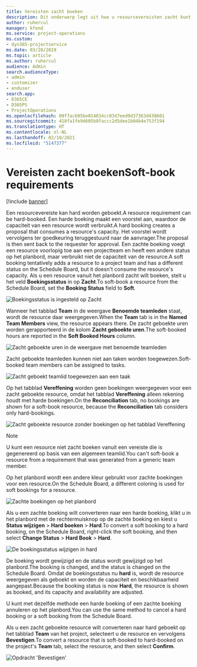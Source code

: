 ```yaml
---
title: Vereisten zacht boeken
description: Dit onderwerp legt uit hoe u resourcevereisten zacht kunt boeken.
author: ruhercul
manager: kfend
ms.service: project-operations
ms.custom:
- dyn365-projectservice
ms.date: 03/28/2019
ms.topic: article
ms.author: ruhercul
audience: Admin
search.audienceType:
- admin
- customizer
- enduser
search.app:
- D365CE
- D365PS
- ProjectOperations
ms.openlocfilehash: 09f7acb95be014034cc03d7eed9d37363d430601
ms.sourcegitcommit: 418fa1fe9d605b8faccc2d5dee1b04b4e753f194
ms.translationtype: HT
ms.contentlocale: nl-NL
ms.lasthandoff: 02/10/2021
ms.locfileid: "5147377"
---
```

# <a name="soft-book-requirements"></a><span data-ttu-id="ea037-103">Vereisten zacht boeken</span><span class="sxs-lookup"><span data-stu-id="ea037-103">Soft-book requirements</span></span>

[!include [banner](../includes/psa-now-project-operations.md)]

<span data-ttu-id="ea037-104">Een resourcevereiste kan hard worden geboekt.</span><span class="sxs-lookup"><span data-stu-id="ea037-104">A resource requirement can be hard-booked.</span></span> <span data-ttu-id="ea037-105">Een harde boeking maakt een voorstel aan, waardoor de capaciteit van een resource wordt verbruikt.</span><span class="sxs-lookup"><span data-stu-id="ea037-105">A hard booking creates a proposal that consumes a resource's capacity.</span></span> <span data-ttu-id="ea037-106">Het voorstel wordt vervolgens ter goedkeuring teruggestuurd naar de aanvrager.</span><span class="sxs-lookup"><span data-stu-id="ea037-106">The proposal is then sent back to the requester for approval.</span></span> <span data-ttu-id="ea037-107">Een zachte boeking voegt een resource voorlopig toe aan een projectteam en heeft een andere status op het planbord, maar verbruikt niet de capaciteit van de resource.</span><span class="sxs-lookup"><span data-stu-id="ea037-107">A soft booking tentatively adds a resource to a project team and has a different status on the Schedule Board, but it doesn't consume the resource's capacity.</span></span> <span data-ttu-id="ea037-108">Als u een resource vanuit het planbord zacht wilt boeken, stelt u het veld **Boekingsstatus** in op **Zacht**.</span><span class="sxs-lookup"><span data-stu-id="ea037-108">To soft-book a resource from the Schedule Board, set the **Booking Status** field to **Soft**.</span></span>

![Boekingsstatus is ingesteld op Zacht](media/Resource-Management-image77.png)

<span data-ttu-id="ea037-110">Wanneer het tabblad **Team** in de weergave **Benoemde teamleden** staat, wordt de resource daar weergegeven.</span><span class="sxs-lookup"><span data-stu-id="ea037-110">When the **Team** tab is in the **Named Team Members** view, the resource appears there.</span></span> <span data-ttu-id="ea037-111">De zacht geboekte uren worden gerapporteerd in de kolom **Zacht geboekte uren**.</span><span class="sxs-lookup"><span data-stu-id="ea037-111">The soft-booked hours are reported in the **Soft Booked Hours** column.</span></span>

![Zacht geboekte uren in de weergave met benoemde teamleden](media/Resource-Management-image78.png)

<span data-ttu-id="ea037-113">Zacht geboekte teamleden kunnen niet aan taken worden toegewezen.</span><span class="sxs-lookup"><span data-stu-id="ea037-113">Soft-booked team members can be assigned to tasks.</span></span>

![Zacht geboekt teamlid toegewezen aan een taak](media/Resource-Management-image79.png)

<span data-ttu-id="ea037-115">Op het tabblad **Vereffening** worden geen boekingen weergegeven voor een zacht geboekte resource, omdat het tabblad **Vereffening** alleen rekening houdt met harde boekingen.</span><span class="sxs-lookup"><span data-stu-id="ea037-115">On the **Reconciliation** tab, no bookings are shown for a soft-book resource, because the **Reconciliation** tab considers only hard-bookings.</span></span>

![Zacht geboekte resource zonder boekingen op het tabblad Vereffening](media/Resource-Management-image80.png)

> [!NOTE]
> <span data-ttu-id="ea037-117">U kunt een resource niet zacht boeken vanuit een vereiste die is gegenereerd op basis van een algemeen teamlid.</span><span class="sxs-lookup"><span data-stu-id="ea037-117">You can't soft-book a resource from a requirement that was generated from a generic team member.</span></span>

<span data-ttu-id="ea037-118">Op het planbord wordt een andere kleur gebruikt voor zachte boekingen voor een resource.</span><span class="sxs-lookup"><span data-stu-id="ea037-118">On the Schedule Board, a different coloring is used for soft bookings for a resource.</span></span>

![Zachte boekingen op het planbord](media/Resource-Management-image81.png)

<span data-ttu-id="ea037-120">Als u een zachte boeking wilt converteren naar een harde boeking, klikt u in het planbord met de rechtermuisknop op de zachte boeking en kiest u **Status wijzigen** \> **Hard boeken** \> **Hard**.</span><span class="sxs-lookup"><span data-stu-id="ea037-120">To convert a soft booking to a hard booking, on the Schedule Board, right-click the soft booking, and then select **Change Status** \> **Hard Book** \> **Hard**.</span></span>

![De boekingsstatus wijzigen in hard](media/Resource-Management-image82.png)

<span data-ttu-id="ea037-122">De boeking wordt gewijzigd en de status wordt gewijzigd op het planbord.</span><span class="sxs-lookup"><span data-stu-id="ea037-122">The booking is changed, and the status is changed on the Schedule Board.</span></span> <span data-ttu-id="ea037-123">Omdat de boekingsstatus nu **hard** is, wordt de resource weergegeven als geboekt en worden de capaciteit en beschikbaarheid aangepast.</span><span class="sxs-lookup"><span data-stu-id="ea037-123">Because the booking status is now **Hard**, the resource is shown as booked, and its capacity and availability are adjusted.</span></span>

<span data-ttu-id="ea037-124">U kunt met dezelfde methode een harde boeking of een zachte boeking annuleren op het planbord.</span><span class="sxs-lookup"><span data-stu-id="ea037-124">You can use the same method to cancel a hard booking or a soft booking from the Schedule Board.</span></span>

<span data-ttu-id="ea037-125">Als u een zacht geboekte resource wilt converteren naar hard geboekt op het tabblad **Team** van het project, selecteert u de resource en vervolgens **Bevestigen**.</span><span class="sxs-lookup"><span data-stu-id="ea037-125">To convert a resource that is soft-booked to hard-booked on the project's **Team** tab, select the resource, and then select **Confirm**.</span></span>

![Opdracht 'Bevestigen'](media/Resource-Management-image83.png)
